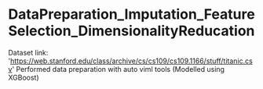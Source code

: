 # DataPreparation_Imputation_FeatureSelection_DimensionalityReducation
Dataset link: 'https://web.stanford.edu/class/archive/cs/cs109/cs109.1166/stuff/titanic.csv'
Performed data preparation with auto viml tools (Modelled using XGBoost)
